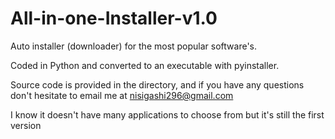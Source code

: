 # All-in-one-Installer-v1.0
Auto installer (downloader) for the most popular software's.

Coded in Python and converted to an executable with pyinstaller.

Source code is provided in the directory, and if you have any questions don't hesitate to email me at nisigashi296@gmail.com

I know it doesn't have many applications to choose from but it's still the first version
